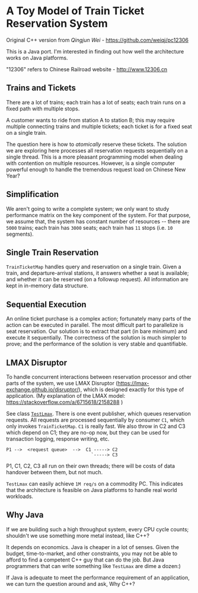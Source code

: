 # A Toy Model of Train Ticket Reservation System

Original C++ version from *Qingjun Wei* - https://github.com/weiqj/pc12306

This is a Java port. I'm interested in finding out how well the architecture works on Java platforms.

"12306" refers to Chinese Railroad website - http://www.12306.cn


## Trains and Tickets

There are a lot of trains; each train has a lot of seats;
each train runs on a fixed path with multiple stops.

A customer wants to ride from station A to station B;
this may require multiple connecting trains and multiple tickets;
each ticket is for a fixed seat on a single train.

The question here is how to *atomically* reserve these tickets.
The solution we are exploring here processes all reservation requests sequentially on a single thread.
This is a more pleasant programming model when dealing with contention on multiple resources.
However, is a single computer powerful enough to handle the tremendous request load on Chinese New Year?


## Simplification

We aren't going to write a complete system; we only want to study performance matrix on the key component
of the system. For that purpose, we assume that, the system has constant number of resources --
there are `5000` trains; each train has `3000` seats; each train has `11` stops (i.e. `10` segments).


## Single Train Reservation

`TrainTicketMap` handles query and reservation on a single train.
Given a train, and departure-arrival stations,
it answers whether a seat is available; and whether it can be reserved (on a followup request).
All information are kept in in-memory data structure.


## Sequential Execution

An online ticket purchase is a complex action; fortunately many parts of the action can be executed in parallel.
The most difficult part to parallelize is seat reservation. Our solution is to extract that part (in bare minimum)
and execute it sequentially. The correctness of the solution is much simpler to prove; and the performance of
the solution is very stable and quantifiable.


## LMAX Disruptor

To handle concurrent interactions between reservation processor and other parts of the system,
we use LMAX Disruptor (https://lmax-exchange.github.io/disruptor/),
which is designed exactly for this type of application.
(My explanation of the LMAX model: https://stackoverflow.com/a/6715618/2158288 )

See class [`TestLmax`](https://github.com/zhong-j-yu/j12306/blob/master/src/j12306/TestLmax.java#L21).
There is one event publisher, which queues reservation requests.
All requests are processed sequentially by consumer `C1`, which only invokes `TrainTicketMap`.
`C1` is really fast.
We also throw in C2 and C3 which depend on C1; they are no-op now, but they can be used for
transaction logging, response writing, etc.

    P1 -->  <request queue>  -->  C1 -----> C2
                                    `-----> C3

P1, C1, C2, C3 all run on their own threads; there will be costs of data handover between them, but not much.

`TestLmax` can easily achieve `1M req/s` on a commodity PC.
This indicates that the architecture is feasible on Java platforms to handle real world workloads.



## Why Java

If we are building such a high throughput system, every CPU cycle counts;
shouldn't we use something more metal instead, like C++?

It depends on economics. Java is cheaper in a lot of senses.
Given the budget, time-to-market, and other constraints,
you may not be able to afford to find a competent C++ guy that can do the job.
But Java programmers that can write something like `TestLmax` are dime a dozen:)

If Java is adequate to meet the performance requirement of an application,
we can turn the question around and ask, Why C++?

